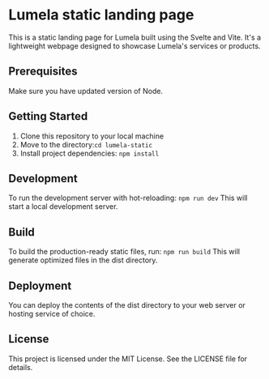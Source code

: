 # Lumela static landing page
This is a static landing page for Lumela built using the Svelte and Vite. It's a lightweight webpage designed to showcase Lumela's services or products.

## Prerequisites
Make sure you have updated version of Node.
## Getting Started
1. Clone this repository to your local machine
2. Move to the directory:`cd lumela-static`
3. Install project dependencies: `npm install`
## Development
To run the development server with hot-reloading: `npm run dev`
This will start a local development server.

## Build
To build the production-ready static files, run: `npm run build`
This will generate optimized files in the dist directory.

## Deployment
You can deploy the contents of the dist directory to your web server or hosting service of choice.

## License
This project is licensed under the MIT License. See the LICENSE file for details.